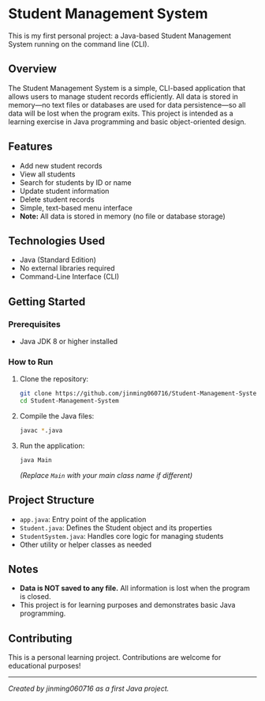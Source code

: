 # Student Management System

This is my first personal project: a Java-based Student Management System running on the command line (CLI).

## Overview

The Student Management System is a simple, CLI-based application that allows users to manage student records efficiently. All data is stored in memory—no text files or databases are used for data persistence—so all data will be lost when the program exits. This project is intended as a learning exercise in Java programming and basic object-oriented design.

## Features

- Add new student records
- View all students
- Search for students by ID or name
- Update student information
- Delete student records
- Simple, text-based menu interface
- **Note:** All data is stored in memory (no file or database storage)

## Technologies Used

- Java (Standard Edition)
- No external libraries required
- Command-Line Interface (CLI)

## Getting Started

### Prerequisites

- Java JDK 8 or higher installed

### How to Run

1. Clone the repository:
   ```bash
   git clone https://github.com/jinming060716/Student-Management-System.git
   cd Student-Management-System
   ```

2. Compile the Java files:
   ```bash
   javac *.java
   ```

3. Run the application:
   ```bash
   java Main
   ```
   *(Replace `Main` with your main class name if different)*

## Project Structure

- `app.java`: Entry point of the application
- `Student.java`: Defines the Student object and its properties
- `StudentSystem.java`: Handles core logic for managing students
- Other utility or helper classes as needed

## Notes

- **Data is NOT saved to any file.** All information is lost when the program is closed.
- This project is for learning purposes and demonstrates basic Java programming.

## Contributing

This is a personal learning project. Contributions are welcome for educational purposes!

---

*Created by jinming060716 as a first Java project.*